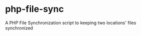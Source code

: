 php-file-sync
=============

A PHP File Synchronization script to keeping two locations' files synchronized